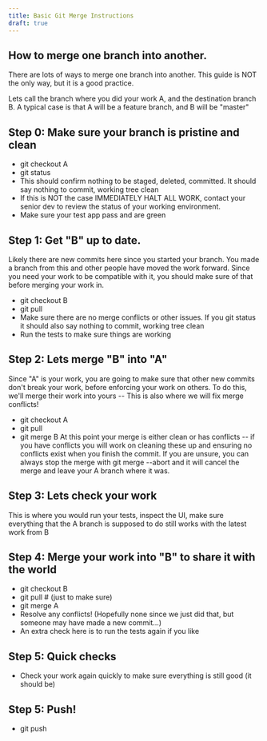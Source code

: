 ```yaml
---
title: Basic Git Merge Instructions
draft: true
---
```


## How to merge one branch into another.

There are lots of ways to merge one branch into another. This guide is NOT the only way, but it is a good practice.

Lets call the branch where you did your work A, and the destination branch B. A typical case is that A will be a feature branch, and B will be "master"

## Step 0: Make sure your branch is pristine and clean

- git checkout A
- git status
- This should confirm nothing to be staged, deleted, committed. It should say nothing to commit, working tree clean
- If this is NOT the case IMMEDIATELY HALT ALL WORK, contact your senior dev to review the status of your working environment.
- Make sure your test app pass and are green

## Step 1: Get "B" up to date.

Likely there are new commits here since you started your branch. You made a branch from this and other people have moved the work forward. Since you need your work to be compatible with it, you should make sure of that before merging your work in.

- git checkout B
- git pull
- Make sure there are no merge conflicts or other issues. If you git status it should also say nothing to commit, working tree clean
- Run the tests to make sure things are working

## Step 2: Lets merge "B" into "A"

Since "A" is your work, you are going to make sure that other new commits don't break your work, before enforcing your work on others. To do this, we'll merge their work into yours -- This is also where we will fix merge conflicts!

- git checkout A
- git pull
- git merge B
  At this point your merge is either clean or has conflicts -- if you have conflicts you will work on cleaning these up and ensuring no conflicts exist when you finish the commit. If you are unsure, you can always stop the merge with git merge --abort and it will cancel the merge and leave your A branch where it was.

## Step 3: Lets check your work

This is where you would run your tests, inspect the UI, make sure everything that the A branch is supposed to do still works with the latest work from B

## Step 4: Merge your work into "B" to share it with the world

- git checkout B
- git pull # (just to make sure)
- git merge A
- Resolve any conflicts! (Hopefully none since we just did that, but someone may have made a new commit...)
- An extra check here is to run the tests again if you like

## Step 5: Quick checks

- Check your work again quickly to make sure everything is still good (it should be)

## Step 5: Push!

- git push
